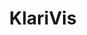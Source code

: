 ---
facebook: https://facebook.com/klarivis
linkedin: https://linkedin.com/company/klarivis
logohandle: klarivis
sort: klarivis
title: KlariVis
twitter: https://x.com/klarivis
website: https://klarivis.com/
youtube: https://youtube.com/channel/UC9kRsLhXzMwi3-g-3Zm8YWw
---
